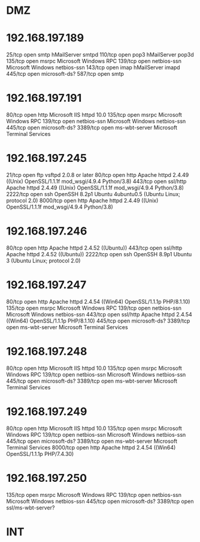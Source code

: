 # DMZ
# 192.168.197.189
25/tcp  open  smtp          hMailServer smtpd
110/tcp open  pop3          hMailServer pop3d
135/tcp open  msrpc         Microsoft Windows RPC
139/tcp open  netbios-ssn   Microsoft Windows netbios-ssn
143/tcp open  imap          hMailServer imapd
445/tcp open  microsoft-ds?
587/tcp open  smtp   

# 192.168.197.191
80/tcp   open  http          Microsoft IIS httpd 10.0
135/tcp  open  msrpc         Microsoft Windows RPC
139/tcp  open  netbios-ssn   Microsoft Windows netbios-ssn
445/tcp  open  microsoft-ds?
3389/tcp open  ms-wbt-server Microsoft Terminal Services

# 192.168.197.245
21/tcp   open  ftp      vsftpd 2.0.8 or later
80/tcp   open  http     Apache httpd 2.4.49 ((Unix) OpenSSL/1.1.1f mod_wsgi/4.9.4 Python/3.8)
443/tcp  open  ssl/http Apache httpd 2.4.49 ((Unix) OpenSSL/1.1.1f mod_wsgi/4.9.4 Python/3.8)
2222/tcp open  ssh      OpenSSH 8.2p1 Ubuntu 4ubuntu0.5 (Ubuntu Linux; protocol 2.0)
8000/tcp open  http     Apache httpd 2.4.49 ((Unix) OpenSSL/1.1.1f mod_wsgi/4.9.4 Python/3.8)

# 192.168.197.246
80/tcp   open  http     Apache httpd 2.4.52 ((Ubuntu))
443/tcp  open  ssl/http Apache httpd 2.4.52 ((Ubuntu))
2222/tcp open  ssh      OpenSSH 8.9p1 Ubuntu 3 (Ubuntu Linux; protocol 2.0)

# 192.168.197.247
80/tcp   open  http          Apache httpd 2.4.54 ((Win64) OpenSSL/1.1.1p PHP/8.1.10)
135/tcp  open  msrpc         Microsoft Windows RPC
139/tcp  open  netbios-ssn   Microsoft Windows netbios-ssn
443/tcp  open  ssl/http      Apache httpd 2.4.54 ((Win64) OpenSSL/1.1.1p PHP/8.1.10)
445/tcp  open  microsoft-ds?
3389/tcp open  ms-wbt-server Microsoft Terminal Services

# 192.168.197.248
80/tcp   open  http          Microsoft IIS httpd 10.0
135/tcp  open  msrpc         Microsoft Windows RPC
139/tcp  open  netbios-ssn   Microsoft Windows netbios-ssn
445/tcp  open  microsoft-ds?
3389/tcp open  ms-wbt-server Microsoft Terminal Services

# 192.168.197.249
80/tcp   open  http          Microsoft IIS httpd 10.0
135/tcp  open  msrpc         Microsoft Windows RPC
139/tcp  open  netbios-ssn   Microsoft Windows netbios-ssn
445/tcp  open  microsoft-ds?
3389/tcp open  ms-wbt-server Microsoft Terminal Services
8000/tcp open  http          Apache httpd 2.4.54 ((Win64) OpenSSL/1.1.1p PHP/7.4.30)

# 192.168.197.250
135/tcp  open  msrpc              Microsoft Windows RPC
139/tcp  open  netbios-ssn        Microsoft Windows netbios-ssn
445/tcp  open  microsoft-ds?
3389/tcp open  ssl/ms-wbt-server?


# INT


